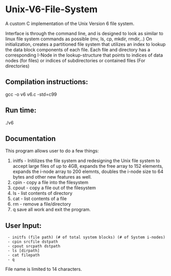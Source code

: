 # Unix-V6-File-System

A custom C implementation of the Unix Version 6 file system.

Interface is through the command line, and is designed to look as similar to linux file system commands as possible (mv, ls, cp, mkdir, rmdir,..)
On initialization, creates a partitioned file system that utilizes an index to lookup the data block components of each file. Each file and directory has a corresponding I-Node in the lookup-structure that points to indices of data nodes (for files) or indices of subdirectories or contained files (For directories)

## Compilation instructions:

gcc -o v6 v6.c -std=c99

## Run time:

./v6

## Documentation

This program allows user to do a few things:

1. initfs - Initilizes the file system and redesigning the Unix file system to accept large
   files of up to 4GB, expands the free array to 152 elements, expands the i-node array to
   200 elemnts, doubles the i-node size to 64 bytes and other new features as well.
2. cpin - copy a file into the filesystem
3. cpout - copy a file out of the filesystem
4. ls - list contents of directory
5. cat - list contents of a file
6. rm - remove a file/directory
7. q save all work and exit the program.

## User Input:

     - initfs (file path) (# of total system blocks) (# of System i-nodes)
     - cpin srcfile dstpath
     - cpout srcpath dstpath
     - ls [dirpath]
     - cat filepath
     - q

File name is limited to 14 characters.
